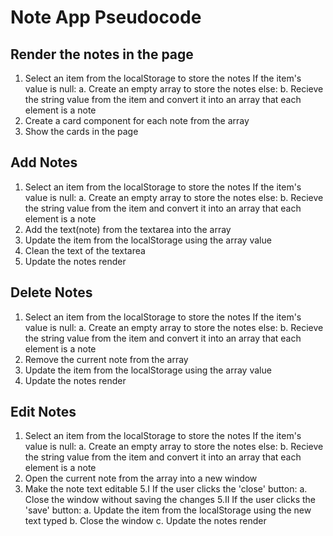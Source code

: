 # Note App Pseudocode

## Render the notes in the page

1. Select an item from the localStorage to store the notes
  If the item's value is null:
    a. Create an empty array to store the notes
  else:
    b. Recieve the string value from the item and convert it into an array that each element is a note
2. Create a card component for each note from the array
3. Show the cards in the page

## Add Notes

1. Select an item from the localStorage to store the notes
  If the item's value is null:
    a. Create an empty array to store the notes
  else:
    b. Recieve the string value from the item and convert it into an array that each element is a note
2. Add the text(note) from the textarea into the array
3. Update the item from the localStorage using the array value
4. Clean the text of the textarea
5. Update the notes render 

## Delete Notes

1. Select an item from the localStorage to store the notes
  If the item's value is null:
    a. Create an empty array to store the notes
  else:
    b. Recieve the string value from the item and convert it into an array that each element is a note
2. Remove the current note from the array
3. Update the item from the localStorage using the array value
4. Update the notes render

## Edit Notes

1. Select an item from the localStorage to store the notes
  If the item's value is null:
    a. Create an empty array to store the notes
  else:
    b. Recieve the string value from the item and convert it into an array that each element is a note
3. Open the current note from the array into a new window
4. Make the note text editable
5.I If the user clicks the 'close' button:
  a. Close the window without saving the changes
5.II If the user clicks the 'save' button:
  a. Update the item from the localStorage using the new text typed
  b. Close the window
  c. Update the notes render